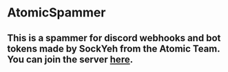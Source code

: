 # AtomicSpammer
## This is a spammer for discord webhooks and bot tokens made by SockYeh from the Atomic Team. You can join the server [here](https://dsc.gg/atomictools).
